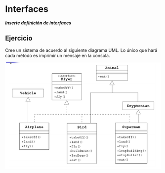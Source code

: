 # Interfaces
**_Inserte definición de interfaces_**

## Ejercicio
Cree un sistema de acuerdo al siguiente diagrama UML.
Lo único que hará cada método es imprimir un mensaje en la consola. 

![UML.png](UML.png)